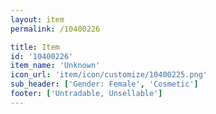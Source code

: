 ```yaml
---
layout: item
permalink: /10400226

title: Item
id: '10400226'
item_name: 'Unknown'
icon_url: 'item/icon/customize/10400225.png'
sub_header: ['Gender: Female', 'Cosmetic']
footer: ['Untradable, Unsellable']
---
```

